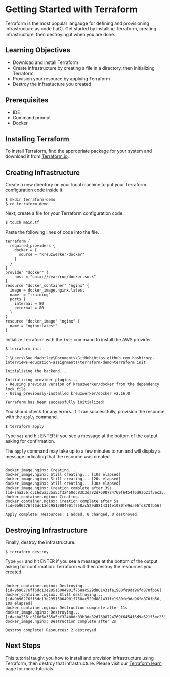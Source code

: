 # Getting Started with Terraform

Terraform is the most popular langauge for defining and provisioning infrastructure as code (IaC). Get started by installing Terraform, creating infrastructure, then destroying it when you are done. 

## Learning Objectives
* Download and install Terraform
* Create infrastructure by creating a file in a directory, then initializing Terraform.
* Provision your resource by applying Terraform
* Destroy the infrastucture you created 

## Prerequisites
* IDE
* Command prompt
* Docker

## Installing Terraform

To install Terraform, find the appropriate package for your system and download it from [Terraform.io](https://www.terraform.io/downloads.html). 

## Creating Infrastructure

Create a new directory on your local machine to put your Terraform configuration code inside it.

```shell
$ mkdir terraform-demo
$ cd terraform-demo
```

Next, create a file for your Terraform configuration code.

```shell
$ touch main.tf
```

Paste the following lines of code into the file.

```hcl
terraform {
  required_providers {
    docker = {
      source = "kreuzwerker/docker"
    }
  }
}
provider "docker" {
    host = "unix:///var/run/docker.sock"
}
resource "docker_container" "nginx" {
  image = docker_image.nginx.latest
  name  = "training"
  ports {
    internal = 80
    external = 80
  }
}
resource "docker_image" "nginx" {
  name = "nginx:latest"
}
```

Initialize Terraform with the `init` command to install the AWS provider. 

```shell
$ terraform init
```

```shell
C:\Users\Sue Machtley\Documents\GitHub\https-github.com-hashicorp-interviews-education-assignments\terraform-demo>terraform init

Initializing the backend...

Initializing provider plugins...
- Reusing previous version of kreuzwerker/docker from the dependency lock file
- Using previously-installed kreuzwerker/docker v2.16.0

Terraform has been successfully initialized!

```

You shoud check for any errors. If it ran successfully, provision the resource with the `apply` command.

```shell
$ terraform apply
```
Type `yes` and hit ENTER if you see a message at the bottom of the output asking for confirmation. 

The `apply` command may take up to a few minutes to run and will display a message indicating that the resource was created.

```shell

docker_image.nginx: Creating...
docker_image.nginx: Still creating... [10s elapsed]
docker_image.nginx: Still creating... [20s elapsed]
docker_image.nginx: Still creating... [30s elapsed]
docker_image.nginx: Creation complete after 39s [id=sha256:c316d5a335a5cf324b0dc83b3da82d7608724769f6454f6d9a621f3ec2534a5anginx:latest]
docker_container.nginx: Creating...
docker_container.nginx: Creation complete after 5s [id=9b96276ff6dc13e29515004901f758ac529d881431fe1980fe9da96fd870fb56]

Apply complete! Resources: 1 added, 0 changed, 0 destroyed.

```

## Destroying Infrastructure

Finally, destroy the infrastructure.

```shell
$ terraform destroy
```
Type `yes` and hit ENTER if you see a message at the bottom of the output asking for confirmation. Terraform will then destroy the resources you created.

```shell

docker_container.nginx: Destroying... [id=9b96276ff6dc13e29515004901f758ac529d881431fe1980fe9da96fd870fb56]
docker_container.nginx: Still destroying... [id=9b96276ff6dc13e29515004901f758ac529d881431fe1980fe9da96fd870fb56, 10s elapsed]
docker_container.nginx: Destruction complete after 11s
docker_image.nginx: Destroying... [id=sha256:c316d5a335a5cf324b0dc83b3da82d7608724769f6454f6d9a621f3ec2534a5anginx:latest]
docker_image.nginx: Destruction complete after 2s

Destroy complete! Resources: 2 destroyed.
```

## Next Steps
This tutorial taught you how to install and provision infrastructure using Terraform, then destroy that infrastructure. Please visit our [Terraform learn](https://learn.hashicorp.com/terraform) page for more tutorials. 

